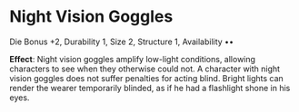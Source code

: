 # Night Vision Goggles

Die Bonus +2, Durability 1, Size 2, Structure 1, Availability ••

**Effect**: Night vision goggles amplify low-light conditions, allowing characters to see when they otherwise
could not. A character with night vision goggles does not
suffer penalties for acting blind. Bright lights can render
the wearer temporarily blinded, as if he had a flashlight shone in his eyes.
